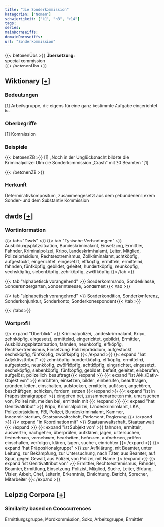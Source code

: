 ```yaml
---
title: "die Sonderkommission"
kategorien: ["Nomen"]
schwierigkeit: ["k1", "h3", "r14"]
tags:
series:
mainDornseiffs:
domainDornseiffs:
url: "Sonderkommission"
---
```


{{< betonenÜbs >}}
**Übersetzung:**  
special commission  
{{< /betonenÜbs >}}

## Wiktionary [[+](https://de.wiktionary.org/wiki/Sonderkommission)]

### Bedeutungen
[1] Arbeitsgruppe, die eigens für eine ganz bestimmte Aufgabe eingerichtet ist  

### Oberbegriffe
[1] Kommission  

### Beispiele
{{< betonenZB >}}
[1] „Noch in der Unglücksnacht bildete die Kriminalpolizei Ulm die Sonderkommission „Crash“ mit 20 Beamten.“[1]  

{{< /betonenZB >}}
### Herkunft
Determinativkompositum, zusammengesetzt aus dem gebundenen Lexem Sonder- und dem Substantiv Kommission  



## dwds [[+](https://www.dwds.de/wb/Sonderkommission)]

### Wortinformation
{{< tabs "Dwds" >}}
{{< tab "Typische Verbindungen" >}}
Ausbildungsplatzsituation, Bundeskriminalamt, Einsetzung, Ermittler, Fahnder, Kriminalpolizei, Kripo, Landeskriminalamt, Leiter, Mitglied, Polizeipräsidium, Rechtsextremismus, Zollkriminalamt, achtköpfig, aufgestockt, eingerichtet, eingesetzt, elfköpfig, ermitteln, ermittelnd, fahnden, fünfköpfig, gebildet, geleitet, hundertköpfig, neunköpfig, sechsköpfig, siebenköpfig, zehnköpfig, zwölfköpfig
{{< /tab >}}

{{< tab "alphabetisch vorangehend" >}}
Sonderkommando, Sonderklasse, Sonderkindergarten, Sonderinteresse, Sonderheit
{{< /tab >}}

{{< tab "alphabetisch vorangehend" >}}
Sonderkondition, Sonderkonferenz, Sonderkonjunktur, Sonderkonto, Sonderkorrespondent
{{< /tab >}}

{{< /tabs >}}

### Wortprofil
{{< expand "Überblick" >}} Kriminalpolizei, Landeskriminalamt, Kripo, zehnköpfig, eingesetzt, ermittelnd, eingerichtet, gebildet, Ermittler, Ausbildungsplatzsituation, fahnden, neunköpfig, elfköpfig, Rechtsextremismus, Einsetzung, Polizeipräsidium, aufgestockt, sechsköpfig, fünfköpfig, zwölfköpfig {{< /expand >}}
{{< expand "hat Adjektivattribut" >}} zehnköpfig, hundertköpfig, elfköpfig, ermittelnd, aufgestockt, neunköpfig, zwölfköpfig, achtköpfig, eingerichtet, eingesetzt, sechsköpfig, siebenköpfig, fünfköpfig, gebildet, befaßt, geleitet, einberufen, aufgelöst, polizeilich, beauftragt {{< /expand >}}
{{< expand "ist Akk./Dativ-Objekt von" >}} einrichten, einsetzen, bilden, einberufen, beauftragen, gründen, leiten, einschalten, aufstocken, ermitteln, auflösen, angehören, beschäftigen, schicken, fordern, setzen {{< /expand >}}
{{< expand "ist in Präpositionalgruppe" >}} eingehen bei, zusammenarbeiten mit, untersuchen von, Polizei mit, melden bei, ermitteln mit {{< /expand >}}
{{< expand "hat Genitivattribut" >}} Kripo, Kriminalpolizei, Landeskriminalamt, LKA, Polizeipräsidium, FBI, Polizei, Bundeskriminalamt, Kammer, Innenministerium, Staatsanwaltschaft, Parlament, Regierung {{< /expand >}}
{{< expand "in Koordination mit" >}} Staatsanwaltschaft, Staatsanwalt {{< /expand >}}
{{< expand "ist Subjekt von" >}} fahnden, ermitteln, auswerten, nachgehen, überprüfen, aufklären, jagen, untersuchen, festnehmen, vernehmen, bearbeiten, befassen, aufnehmen, prüfen, einschalten, verfolgen, klären, tagen, suchen, einrichten {{< /expand >}}
{{< expand "hat Präpositionalgruppe" >}} zur Aufklärung, mit Beamter, unter Leitung, zur Bekämpfung, zur Untersuchung, nach Täter, aus Beamter, auf Spur, gegen Gewalt, aus Polizei, von Polizei, mit Name {{< /expand >}}
{{< expand "ist Genitivattribut von" >}} Ermittler, Rechtsextremismus, Fahnder, Beamter, Ermittlung, Einsetzung, Polizist, Mitglied, Suche, Leiter, Bildung, Visier, Arbeit, Chef, Leiterin, Erkenntnis, Einrichtung, Bericht, Sprecher, Mitarbeiter {{< /expand >}}

## Leipzig Corpora [[+](https://corpora.uni-leipzig.de/en/res?word=Sonderkommission&corpusId=deu_newscrawl-public_2018)]


### Similarity based on Cooccurrences
Ermittlungsgruppe, Mordkommission, Soko, Arbeitsgruppe, Ermittler

